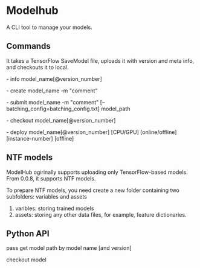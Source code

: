 # Modelhub 

A CLI tool to manage your models.

## Commands

It takes a TensorFlow SaveModel file, uploads it with version and meta info, and checkouts it to local.

\- info model_name[@version_number]

\- create model_name -m "comment"

\- submit model_name -m "comment" [–batching_config=batching_config.txt] model_path

\- checkout model_name[@version_number]

\- deploy model_name[@version_number] [CPU/GPU] [online/offline] [instance-number] [offline]


## NTF models

ModelHub ogirinally supports uploading only TensorFlow-based models. From 0.0.8, it supports NTF models.

To prepare NTF models, you need create a new folder containing two subfolders: variables and assets

1. varibles: storing trained models
2. assets: storing any other data files, for example, feature dictionaries.


## Python API
pass
get model path by model name [and version]

checkout model